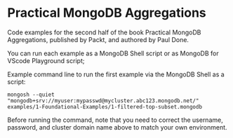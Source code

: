 # Practical MongoDB Aggregations

Code examples for the second half of the book Practical MongoDB Aggregations, published by Packt, and authored by Paul Done.

You can run each example as a MongoDB Shell script or as MongoDB for VScode Playground script;

Example command line to run the first example via the MongoDB Shell as a script: 

```
mongosh --quiet "mongodb+srv://myuser:mypasswd@mycluster.abc123.mongodb.net/" examples/1-Foundational-Examples/1-filtered-top-subset.mongodb
```

Before running the command, note that you need to correct the username, password, and cluster domain name above to match your own environment.
